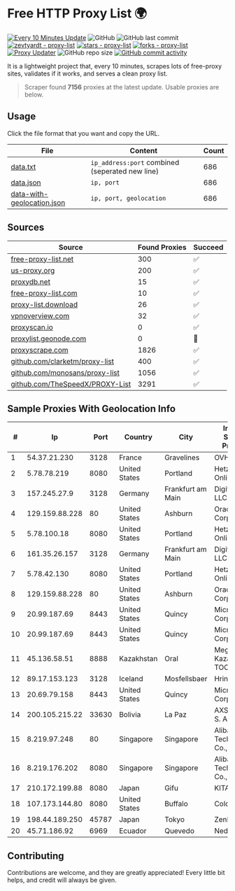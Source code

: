 
# Free HTTP Proxy List 🌍

[![Every 10 Minutes Update](https://github.com/mertguvencli/http-proxy-list/actions/workflows/main.yml/badge.svg?branch=main)](https://github.com/mertguvencli/http-proxy-list/actions/workflows/main.yml)
![GitHub](https://img.shields.io/github/license/mertguvencli/http-proxy-list)
![GitHub last commit](https://img.shields.io/github/last-commit/mertguvencli/http-proxy-list)
[![zevtyardt - proxy-list](https://img.shields.io/static/v1?label=zevtyardt&message=proxy-list&color=blue&logo=github)](https://github.com/zevtyardt/proxy-list "Go to GitHub repo")
[![stars - proxy-list](https://img.shields.io/github/stars/zevtyardt/proxy-list?style=social)](https://github.com/zevtyardt/proxy-list)
[![forks - proxy-list](https://img.shields.io/github/forks/zevtyardt/proxy-list?style=social)](https://github.com/zevtyardt/proxy-list)
[![Proxy Updater](https://github.com/zevtyardt/proxy-list/workflows/Proxy%20Updater/badge.svg)](https://github.com/zevtyardt/proxy-list/actions?query=workflow:"Proxy+Updater")
![GitHub repo size](https://img.shields.io/github/repo-size/zevtyardt/proxy-list)
[![GitHub commit activity](https://img.shields.io/github/commit-activity/m/zevtyardt/proxy-list?logo=commits)](https://github.com/zevtyardt/proxy-list/commits/main)

It is a lightweight project that, every 10 minutes, scrapes lots of free-proxy sites, validates if it works, and serves a clean proxy list.

> Scraper found **7156** proxies at the latest update. Usable proxies are below.

## Usage

Click the file format that you want and copy the URL.

|File|Content|Count|
|----|-------|-----|
|[data.txt](https://raw.githubusercontent.com/mertguvencli/http-proxy-list/main/proxy-list/data.txt)|`ip_address:port` combined (seperated new line)|686|
|[data.json](https://raw.githubusercontent.com/mertguvencli/http-proxy-list/main/proxy-list/data.json)|`ip, port`|686|
|[data-with-geolocation.json](https://raw.githubusercontent.com/mertguvencli/http-proxy-list/main/proxy-list/data-with-geolocation.json)|`ip, port, geolocation`|686|

## Sources

|Source|Found Proxies|Succeed|
|------|-------------|-------|
|[free-proxy-list.net](https://free-proxy-list.net)|300|✅|
|[us-proxy.org](https://www.us-proxy.org)|200|✅|
|[proxydb.net](http://proxydb.net)|15|✅|
|[free-proxy-list.com](https://free-proxy-list.com/?page=&port=&type%5B%5D=http&type%5B%5D=https&up_time=0&search=Search)|10|✅|
|[proxy-list.download](https://www.proxy-list.download/HTTP)|26|✅|
|[vpnoverview.com](https://vpnoverview.com/privacy/anonymous-browsing/free-proxy-servers)|32|✅|
|[proxyscan.io](https://www.proxyscan.io)|0|✅|
|[proxylist.geonode.com](https://proxylist.geonode.com/api/proxy-list?limit=300&page=1&sort_by=lastChecked&sort_type=desc&protocols=http,https)|0|🚫|
|[proxyscrape.com](https://api.proxyscrape.com/v2/?request=displayproxies&protocol=http&timeout=10000&country=all&ssl=all&anonymity=all)|1826|✅|
|[github.com/clarketm/proxy-list](https://raw.githubusercontent.com/clarketm/proxy-list/master/proxy-list-raw.txt)|400|✅|
|[github.com/monosans/proxy-list](https://raw.githubusercontent.com/monosans/proxy-list/main/proxies/http.txt)|1056|✅|
|[github.com/TheSpeedX/PROXY-List](https://raw.githubusercontent.com/TheSpeedX/PROXY-List/master/http.txt)|3291|✅|


## Sample Proxies With Geolocation Info

|#|Ip|Port|Country|City|Internet Service Provider|
|-|--|----|-------|----|-------------------------|
|1|54.37.21.230|3128|France|Gravelines|OVH SAS|
|2|5.78.78.219|8080|United States|Portland|Hetzner Online GmbH|
|3|157.245.27.9|3128|Germany|Frankfurt am Main|DigitalOcean, LLC|
|4|129.159.88.228|80|United States|Ashburn|Oracle Corporation|
|5|5.78.100.18|8080|United States|Portland|Hetzner Online GmbH|
|6|161.35.26.157|3128|Germany|Frankfurt am Main|DigitalOcean, LLC|
|7|5.78.42.130|8080|United States|Portland|Hetzner Online GmbH|
|8|129.159.88.228|80|United States|Ashburn|Oracle Corporation|
|9|20.99.187.69|8443|United States|Quincy|Microsoft Corporation|
|10|20.99.187.69|8443|United States|Quincy|Microsoft Corporation|
|11|45.136.58.51|8888|Kazakhstan|Oral|Megahost Kazakhstan TOO|
|12|89.17.153.123|3128|Iceland|Mosfellsbaer|Hringdu ehf|
|13|20.69.79.158|8443|United States|Quincy|Microsoft Corporation|
|14|200.105.215.22|33630|Bolivia|La Paz|AXS Bolivia S. A.|
|15|8.219.97.248|80|Singapore|Singapore|Alibaba (US) Technology Co., Ltd.|
|16|8.219.176.202|8080|Singapore|Singapore|Alibaba (US) Technology Co., Ltd.|
|17|210.172.199.88|8080|Japan|Gifu|KITAGATA|
|18|107.173.144.80|8080|United States|Buffalo|ColoCrossing|
|19|198.44.189.250|45787|Japan|Tokyo|Zenlayer Inc|
|20|45.71.186.92|6969|Ecuador|Quevedo|Nedetel S.A.|



## Contributing

Contributions are welcome, and they are greatly appreciated! Every
little bit helps, and credit will always be given.

